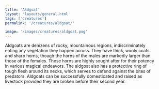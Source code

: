```yaml
---
title: 'Aldgoat'
layout: 'layouts/general.html'
tags: ['Creatures']
permalink: '/creatures/aldgoat/'

image: '/images/creatures/aldgoat.png'
---
```


Aldgoats are denizens of rocky, mountainous regions, indiscriminately eating any vegetation they happen across. They have thick, wooly coats and sharp horns, though the horns of the males are markedly larger than those of the females. These horns are highly sought after for their potency in various magical endeavors. The aldgoat also has a protective ring of tough flesh around its necks, which serves to defend against the bites of predators. Aldgoats can be successfully domesticated and raised as livestock provided they are broken before their second year.